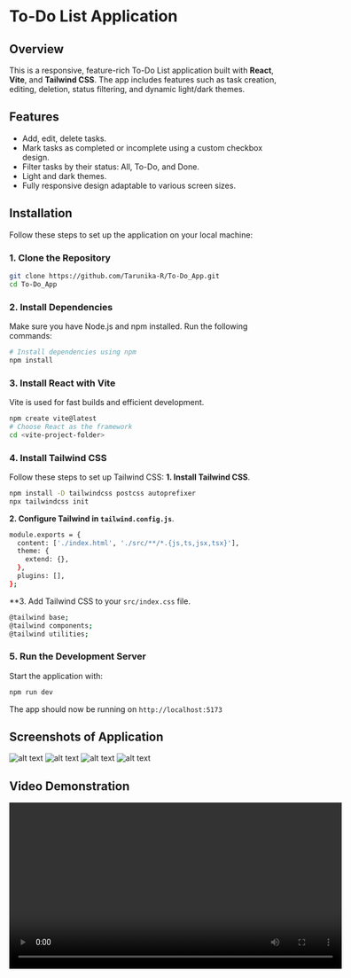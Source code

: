 # To-Do List Application

## Overview

This is a responsive, feature-rich To-Do List application built with **React**, **Vite**, and **Tailwind CSS**. The app includes features such as task creation, editing, deletion, status filtering, and dynamic light/dark themes.

## Features

- Add, edit, delete tasks.
- Mark tasks as completed or incomplete using a custom checkbox design.
- Filter tasks by their status: All, To-Do, and Done.
- Light and dark themes.
- Fully responsive design adaptable to various screen sizes.

## Installation

Follow these steps to set up the application on your local machine:

### 1. Clone the Repository
```bash
git clone https://github.com/Tarunika-R/To-Do_App.git
cd To-Do_App
```

### 2. Install Dependencies
Make sure you have Node.js and npm installed. Run the following commands:
```bash
# Install dependencies using npm
npm install
```

### 3. Install React with Vite
Vite is used for fast builds and efficient development.
```bash
npm create vite@latest
# Choose React as the framework
cd <vite-project-folder>
```

### 4. Install Tailwind CSS
Follow these steps to set up Tailwind CSS:
**1. Install Tailwind CSS**.
```bash
npm install -D tailwindcss postcss autoprefixer
npx tailwindcss init
```
**2. Configure Tailwind in ```tailwind.config.js```**.
```bash
module.exports = {
  content: ['./index.html', './src/**/*.{js,ts,jsx,tsx}'],
  theme: {
    extend: {},
  },
  plugins: [],
};
```
**3. Add Tailwind CSS to your ```src/index.css``` file.
```bash
@tailwind base;
@tailwind components;
@tailwind utilities;
```

### 5. Run the Development Server
Start the application with:
```bash
npm run dev
```
The app should now be running on ```http://localhost:5173```

## Screenshots of Application
![alt text](https://i.imgur.com/wVFOebZ.png)
![alt text](https://i.imgur.com/Mj1FSTK.png)
![alt text](https://i.imgur.com/6bPMzgN.png)
![alt text](https://i.imgur.com/guGfOkO.png)

## Video Demonstration

<video width="600" controls>
  <source src="https://github.com/Tarunika-R/To-Do_App/releases/download/v1.0.0/to-do.app.mp4" type="video/mp4">
  Your browser does not support the video tag.
</video>